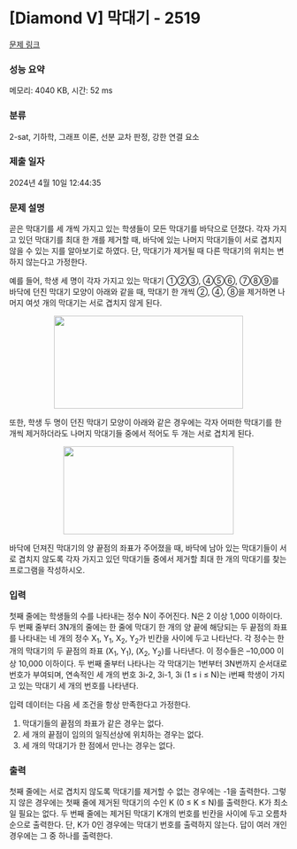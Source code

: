 # [Diamond V] 막대기 - 2519 

[문제 링크](https://www.acmicpc.net/problem/2519) 

### 성능 요약

메모리: 4040 KB, 시간: 52 ms

### 분류

2-sat, 기하학, 그래프 이론, 선분 교차 판정, 강한 연결 요소

### 제출 일자

2024년 4월 10일 12:44:35

### 문제 설명

<p>곧은 막대기를 세 개씩 가지고 있는 학생들이 모든 막대기를 바닥으로 던졌다. 각자 가지고 있던 막대기를 최대 한 개를 제거할 때, 바닥에 있는 나머지 막대기들이 서로 겹치지 않을 수 있는 지를 알아보기로 하였다. 단, 막대기가 제거될 때 다른 막대기의 위치는 변하지 않는다고 가정한다.</p>

<p>예를 들어, 학생 세 명이 각자 가지고 있는 막대기 ①②③, ④⑤⑥, ⑦⑧⑨를 바닥에 던진 막대기 모양이 아래와 같을 때, 막대기 한 개씩 ②, ④, ⑧을 제거하면 나머지 여섯 개의 막대기는 서로 겹치지 않게 된다.</p>

<p style="text-align: center;"><img alt="" src="" style="width: 342px; height: 168px;"></p>

<p>또한, 학생 두 명이 던진 막대기 모양이 아래와 같은 경우에는 각자 어떠한 막대기를 한 개씩 제거하더라도 나머지 막대기들 중에서 적어도 두 개는 서로 겹치게 된다. </p>

<p style="text-align: center;"><img alt="" src="" style="width: 308px; height: 159px;"></p>

<p>바닥에 던져진 막대기의 양 끝점의 좌표가 주어졌을 때, 바닥에 남아 있는 막대기들이 서로 겹치지 않도록 각자 가지고 있던 막대기들 중에서 제거할 최대 한 개의 막대기를 찾는 프로그램을 작성하시오.</p>

### 입력 

 <p>첫째 줄에는 학생들의 수를 나타내는 정수 N이 주어진다. N은 2 이상 1,000 이하이다. 두 번째 줄부터 3N개의 줄에는 한 줄에 막대기 한 개의 양 끝에 해당되는 두 끝점의 좌표를 나타내는 네 개의 정수 X<sub>1</sub>, Y<sub>1</sub>, X<sub>2</sub>, Y<sub>2</sub>가 빈칸을 사이에 두고 나타난다. 각 정수는 한 개의 막대기의 두 끝점의 좌표 (X<sub>1</sub>, Y<sub>1</sub>), (X<sub>2</sub>, Y<sub>2</sub>)를 나타낸다. 이 정수들은 –10,000 이상 10,000 이하이다. 두 번째 줄부터 나타나는 각 막대기는 1번부터 3N번까지 순서대로 번호가 부여되며, 연속적인 세 개의 번호 3i-2, 3i-1, 3i (1 ≤ i ≤ N)는 i번째 학생이 가지고 있는 막대기 세 개의 번호를 나타낸다.</p>

<p>입력 데이터는 다음 세 조건을 항상 만족한다고 가정한다. </p>

<ol>
	<li>막대기들의 끝점의 좌표가 같은 경우는 없다. </li>
	<li>세 개의 끝점이 임의의 일직선상에 위치하는 경우는 없다. </li>
	<li>세 개의 막대기가 한 점에서 만나는 경우는 없다. </li>
</ol>

### 출력 

 <p>첫째 줄에는 서로 겹치지 않도록 막대기를 제거할 수 없는 경우에는 -1을 출력한다. 그렇지 않은 경우에는 첫째 줄에 제거된 막대기의 수인 K (0 ≤ K ≤ N)를 출력한다. K가 최소일 필요는 없다. 두 번째 줄에는 제거된 막대기 K개의 번호를 빈칸을 사이에 두고 오름차순으로 출력한다. 단, K가 0인 경우에는 막대기 번호를 출력하지 않는다. 답이 여러 개인 경우에는 그 중 하나를 출력한다.</p>

